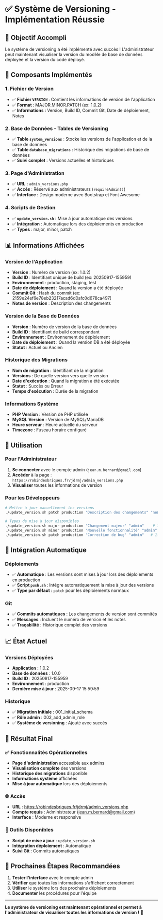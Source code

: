 # ✅ Système de Versioning - Implémentation Réussie

## 🎯 Objectif Accompli

Le système de versioning a été implémenté avec succès ! L'administrateur peut maintenant visualiser la version du modèle de base de données déployée et la version du code déployé.

## 🔧 Composants Implémentés

### 1. **Fichier de Version**
- ✅ **Fichier `VERSION`** : Contient les informations de version de l'application
- ✅ **Format** : MAJOR.MINOR.PATCH (ex: 1.0.2)
- ✅ **Informations** : Version, Build ID, Commit Git, Date de déploiement, Notes

### 2. **Base de Données - Tables de Versioning**
- ✅ **Table `system_versions`** : Stocke les versions de l'application et de la base de données
- ✅ **Table `database_migrations`** : Historique des migrations de base de données
- ✅ **Suivi complet** : Versions actuelles et historiques

### 3. **Page d'Administration**
- ✅ **URL** : `admin_versions.php`
- ✅ **Accès** : Réservé aux administrateurs (`requireAdmin()`)
- ✅ **Interface** : Design moderne avec Bootstrap et Font Awesome

### 4. **Scripts de Gestion**
- ✅ **`update_version.sh`** : Mise à jour automatique des versions
- ✅ **Intégration** : Automatique lors des déploiements en production
- ✅ **Types** : major, minor, patch

## 📊 Informations Affichées

### Version de l'Application
- **Version** : Numéro de version (ex: 1.0.2)
- **Build ID** : Identifiant unique de build (ex: 20250917-155959)
- **Environnement** : production, staging, test
- **Date de déploiement** : Quand la version a été déployée
- **Commit Git** : Hash du commit (ex: 2159e24ef6e78eb23217acad6d0afc0d678ca497)
- **Notes de version** : Description des changements

### Version de la Base de Données
- **Version** : Numéro de version de la base de données
- **Build ID** : Identifiant de build correspondant
- **Environnement** : Environnement de déploiement
- **Date de déploiement** : Quand la version DB a été déployée
- **Statut** : Actuel ou Ancien

### Historique des Migrations
- **Nom de migration** : Identifiant de la migration
- **Versions** : De quelle version vers quelle version
- **Date d'exécution** : Quand la migration a été exécutée
- **Statut** : Succès ou Erreur
- **Temps d'exécution** : Durée de la migration

### Informations Système
- **PHP Version** : Version de PHP utilisée
- **MySQL Version** : Version de MySQL/MariaDB
- **Heure serveur** : Heure actuelle du serveur
- **Timezone** : Fuseau horaire configuré

## 🚀 Utilisation

### Pour l'Administrateur
1. **Se connecter** avec le compte admin (`jean.m.bernard@gmail.com`)
2. **Accéder** à la page : `https://robindesbriques.fr/jdrmj/admin_versions.php`
3. **Visualiser** toutes les informations de version

### Pour les Développeurs
```bash
# Mettre à jour manuellement les versions
./update_version.sh patch production "Description des changements" "nom_utilisateur"

# Types de mise à jour disponibles
./update_version.sh major production "Changement majeur" "admin"    # 1.0.0 → 2.0.0
./update_version.sh minor production "Nouvelle fonctionnalité" "admin"  # 1.0.0 → 1.1.0
./update_version.sh patch production "Correction de bug" "admin"   # 1.0.0 → 1.0.1
```

## 🔄 Intégration Automatique

### Déploiements
- ✅ **Automatique** : Les versions sont mises à jour lors des déploiements en production
- ✅ **Script `push.sh`** : Intègre automatiquement la mise à jour des versions
- ✅ **Type par défaut** : `patch` pour les déploiements normaux

### Git
- ✅ **Commits automatiques** : Les changements de version sont commités
- ✅ **Messages** : Incluent le numéro de version et les notes
- ✅ **Traçabilité** : Historique complet des versions

## 📈 État Actuel

### Versions Déployées
- **Application** : 1.0.2
- **Base de données** : 1.0.0
- **Build ID** : 20250917-155959
- **Environnement** : production
- **Dernière mise à jour** : 2025-09-17 15:59:59

### Historique
- ✅ **Migration initiale** : 001_initial_schema
- ✅ **Rôle admin** : 002_add_admin_role
- ✅ **Système de versioning** : Ajouté avec succès

## 🎉 Résultat Final

### ✅ **Fonctionnalités Opérationnelles**
- **Page d'administration** accessible aux admins
- **Visualisation complète** des versions
- **Historique des migrations** disponible
- **Informations système** affichées
- **Mise à jour automatique** lors des déploiements

### 🌐 **Accès**
- **URL** : https://robindesbriques.fr/jdrmj/admin_versions.php
- **Compte requis** : Administrateur (jean.m.bernard@gmail.com)
- **Interface** : Moderne et responsive

### 🔧 **Outils Disponibles**
- **Script de mise à jour** : `update_version.sh`
- **Intégration déploiement** : Automatique
- **Suivi Git** : Commits automatiques

## 📝 Prochaines Étapes Recommandées

1. **Tester l'interface** avec le compte admin
2. **Vérifier** que toutes les informations s'affichent correctement
3. **Utiliser** le système lors des prochains déploiements
4. **Documenter** les procédures pour l'équipe

---

**Le système de versioning est maintenant opérationnel et permet à l'administrateur de visualiser toutes les informations de version !** 🎯
